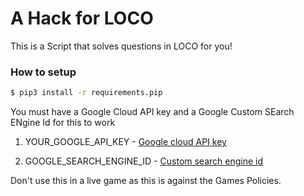 # A Hack for LOCO
This is a Script that solves questions in LOCO for you!
### How to setup
```sh
$ pip3 install -r requirements.pip
```
You must have a Google Cloud API key and a Google Custom SEarch ENgine Id  for this to work
1.  YOUR_GOOGLE_API_KEY - [Google cloud API key](https://support.google.com/cloud/answer/6158862?hl=en)

2. GOOGLE_SEARCH_ENGINE_ID - [Custom search engine id](https://support.google.com/customsearch/answer/2630963?hl=en)

Don't use this in a live game as this is against the Games Policies.









